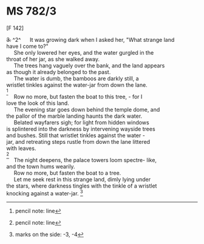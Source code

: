 # MS 782/3

[F 142]

~~3.~~ ^2^
&nbsp;&nbsp;&nbsp;&nbsp;&nbsp;It was growing dark when I asked her, "What strange land \
have I come to?" \
&nbsp;&nbsp;&nbsp;&nbsp;&nbsp;She only lowered her eyes, and the water gurgled in the \
throat of her jar, as she walked away. \
&nbsp;&nbsp;&nbsp;&nbsp;&nbsp;The trees hang vaguely over the bank, and the land appears \
as though it already belonged to the past. \
&nbsp;&nbsp;&nbsp;&nbsp;&nbsp;The water is dumb, the bamboos are darkly still, a \
wristlet tinkles against the water-jar from down the lane. \
[^1] \
&nbsp;&nbsp;&nbsp;&nbsp;&nbsp;Row no more, but fasten the boat to this tree, - for I \
love the look of this land. \
&nbsp;&nbsp;&nbsp;&nbsp;&nbsp;The evening star goes down behind the temple dome, and \
the pallor of the marble landing haunts the dark water. \
&nbsp;&nbsp;&nbsp;&nbsp;&nbsp;Belated wayfarers sigh; for light from hidden windows \
is splintered into the darkness by intervening wayside trees \
and bushes. Still that wristlet tinkles against the water - \
jar, and retreating steps rustle from down the lane littered \
with leaves. \
[^2] \
&nbsp;&nbsp;&nbsp;&nbsp;&nbsp;The night deepens, the palace towers loom spectre- like, \
and  the town hums wearily. \
&nbsp;&nbsp;&nbsp;&nbsp;&nbsp;Row no more, but fasten the boat to a tree. \
&nbsp;&nbsp;&nbsp;&nbsp;&nbsp;Let me seek rest in this strange land, dimly lying under \
the stars, where darkness tingles with the tinkle of a wristlet \
knocking against a water-jar.
[^3]
[^1]: pencil note: line 
[^2]: pencil note: line 
[^3]: marks on the side: -3, -4
